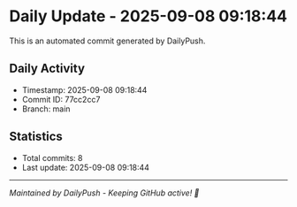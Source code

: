 # Daily Update - 2025-09-08 09:18:44

This is an automated commit generated by DailyPush.

## Daily Activity
- Timestamp: 2025-09-08 09:18:44
- Commit ID: 77cc2cc7
- Branch: main

## Statistics
- Total commits: 8
- Last update: 2025-09-08 09:18:44

---
*Maintained by DailyPush - Keeping GitHub active! 🚀*
